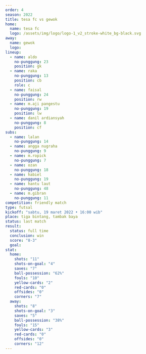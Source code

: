 ```yaml
---
order: 4
season: 2022
title: tesa fc vs gewok
home:
  name: tesa fc
  logo: /assets/img/logo/logo-1_v2_stroke-white_bg-black.svg
away:
  name: gewok
  logo: 
lineup:
  - name: aldo
    no-punggung: 23
    position: gk
  - name: raka
    no-punggung: 13
    position: cb
    role: c
  - name: faisal
    no-punggung: 24
    position: rw
  - name: m.aji pangestu
    no-punggung: 19
    position: lw
  - name: danil ardiansyah
    no-punggung: 8
    position: cf
subs:
  - name: lalan
    no-punggung: 14
  - name: angga nugraha
    no-punggung: 9
  - name: m.ropick
    no-punggung: 7
  - name: ozan
    no-punggung: 18
  - name: habiel
    no-punggung: 19
  - name: hantu laut
    no-punggung: 48
  - name: m.gibran
    no-punggung: 11
competition: friendly match
type: futsal
kickoff: "sabtu, 19 maret 2022 • 16:00 wib"
place: tiga bintang, tambak baya 
status: last match
result:
  status: full time
  conclusion: win
  score: "8-3"
  goal: 
stat:
  home:
    shots: "11"
    shots-on-goal: "4"
    saves: "7"
    ball-possession: "62%"
    fouls: "10"
    yellow-cards: "2"
    red-cards: "0"
    offsides: "0"
    corners: "7"
  away:
    shots: "8"
    shots-on-goal: "3"
    saves: "5"
    ball-possession: "38%"
    fouls: "15"
    yellow-cards: "3"
    red-cards: "0"
    offsides: "0"
    corners: "12"
---
```

